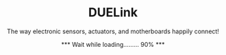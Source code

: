 
<div style="text-align: center;">

# DUELink

The way electronic sensors, actuators, and motherboards happily connect!

*** Wait while loading......... 90% ***

</div>